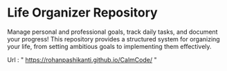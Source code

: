 # Life Organizer Repository 

Manage personal and professional goals, track daily tasks, and document your progress! This repository provides a structured system for organizing your life, from setting ambitious goals to implementing them effectively.

Url : " https://rohanpashikanti.github.io/CalmCode/ " 
